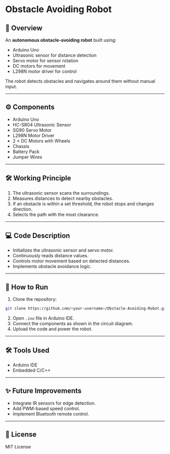 # Obstacle Avoiding Robot

## 📌 Overview
An **autonomous obstacle-avoiding robot** built using:
- Arduino Uno
- Ultrasonic sensor for distance detection
- Servo motor for sensor rotation
- DC motors for movement
- L298N motor driver for control

The robot detects obstacles and navigates around them without manual input.

---

## ⚙️ Components
- Arduino Uno
- HC-SR04 Ultrasonic Sensor
- SG90 Servo Motor
- L298N Motor Driver
- 2 × DC Motors with Wheels
- Chassis
- Battery Pack
- Jumper Wires

---

## 🛠️ Working Principle
1. The ultrasonic sensor scans the surroundings.
2. Measures distances to detect nearby obstacles.
3. If an obstacle is within a set threshold, the robot stops and changes direction.
4. Selects the path with the most clearance.


---



## 💻 Code Description
- Initializes the ultrasonic sensor and servo motor.
- Continuously reads distance values.
- Controls motor movement based on detected distances.
- Implements obstacle avoidance logic.

---

## 🚀 How to Run
1. Clone the repository:
```bash
git clone https://github.com/<your-username>/Obstacle-Avoiding-Robot.git
```
2. Open `.ino` file in Arduino IDE.
3. Connect the components as shown in the circuit diagram.
4. Upload the code and power the robot.

---

## 🛠️ Tools Used
- Arduino IDE
- Embedded C/C++

---

## ✨ Future Improvements
- Integrate IR sensors for edge detection.
- Add PWM-based speed control.
- Implement Bluetooth remote control.

---

## 📜 License
MIT License
